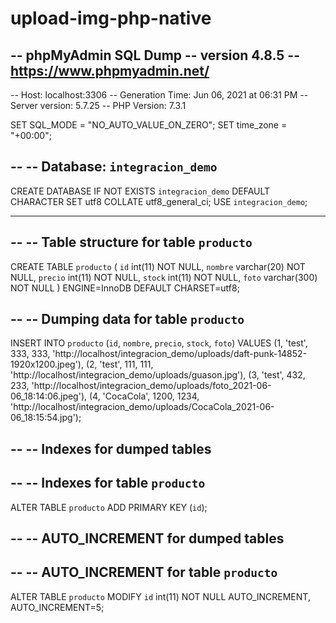 # upload-img-php-native

-- phpMyAdmin SQL Dump
-- version 4.8.5
-- https://www.phpmyadmin.net/
--
-- Host: localhost:3306
-- Generation Time: Jun 06, 2021 at 06:31 PM
-- Server version: 5.7.25
-- PHP Version: 7.3.1

SET SQL_MODE = "NO_AUTO_VALUE_ON_ZERO";
SET time_zone = "+00:00";

--
-- Database: `integracion_demo`
--
CREATE DATABASE IF NOT EXISTS `integracion_demo` DEFAULT CHARACTER SET utf8 COLLATE utf8_general_ci;
USE `integracion_demo`;

-- --------------------------------------------------------

--
-- Table structure for table `producto`
--

CREATE TABLE `producto` (
  `id` int(11) NOT NULL,
  `nombre` varchar(20) NOT NULL,
  `precio` int(11) NOT NULL,
  `stock` int(11) NOT NULL,
  `foto` varchar(300) NOT NULL
) ENGINE=InnoDB DEFAULT CHARSET=utf8;

--
-- Dumping data for table `producto`
--

INSERT INTO `producto` (`id`, `nombre`, `precio`, `stock`, `foto`) VALUES
(1, 'test', 333, 333, 'http://localhost/integracion_demo/uploads/daft-punk-14852-1920x1200.jpeg'),
(2, 'test', 111, 111, 'http://localhost/integracion_demo/uploads/guason.jpg'),
(3, 'test', 432, 233, 'http://localhost/integracion_demo/uploads/foto_2021-06-06_18:14:06.jpeg'),
(4, 'CocaCola', 1200, 1234, 'http://localhost/integracion_demo/uploads/CocaCola_2021-06-06_18:15:54.jpg');

--
-- Indexes for dumped tables
--

--
-- Indexes for table `producto`
--
ALTER TABLE `producto`
  ADD PRIMARY KEY (`id`);

--
-- AUTO_INCREMENT for dumped tables
--

--
-- AUTO_INCREMENT for table `producto`
--
ALTER TABLE `producto`
  MODIFY `id` int(11) NOT NULL AUTO_INCREMENT, AUTO_INCREMENT=5;

